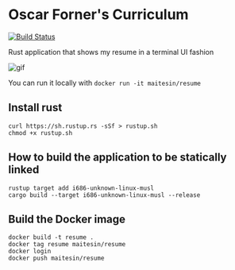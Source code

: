 # Oscar Forner's Curriculum
[![Build Status](https://travis-ci.org/maitesin/rust-cv.svg?branch=master)](https://travis-ci.org/maitesin/rust-cv)

Rust application that shows my resume in a terminal UI fashion

![gif](https://raw.githubusercontent.com/maitesin/rust-cv/master/cv.gif)

You can run it locally with `docker run -it maitesin/resume`

## Install rust

```
curl https://sh.rustup.rs -sSf > rustup.sh
chmod +x rustup.sh
```

## How to build the application to be statically linked

```
rustup target add i686-unknown-linux-musl
cargo build --target i686-unknown-linux-musl --release
```

## Build the Docker image

```
docker build -t resume .
docker tag resume maitesin/resume
docker login
docker push maitesin/resume
```
